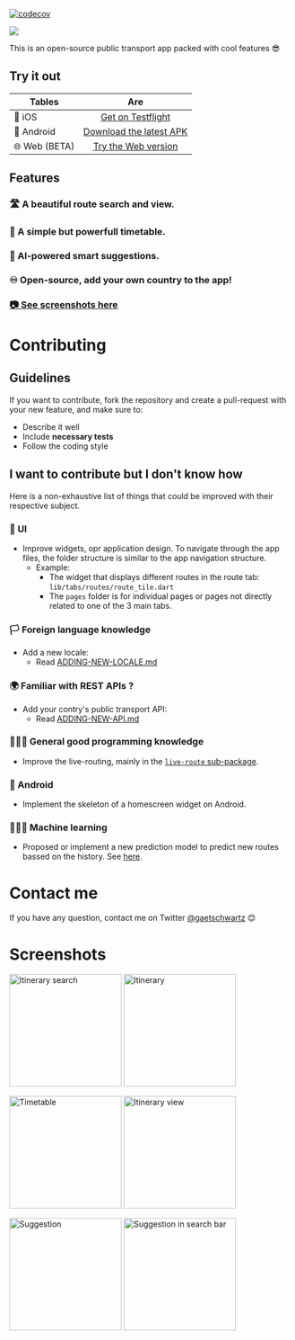 
[![codecov](https://codecov.io/gh/gaetschwartz/swift_travel/branch/master/graph/badge.svg?token=BS53B3CBIN)](https://codecov.io/gh/gaetschwartz/swift_travel)

<img src="docs/assets/pictures/header-bg-custom-128.0.png"> 

This is an open-source public transport app packed with cool features 😎

## Try it out

| Tables        | Are           |
| ------------- |:-------------:|
| 🍎 iOS           | [Get on Testflight](https://testflight.apple.com/join/iWSWTkMj) |
| 🤖 Android       | [Download the latest APK](https://github.com/gaetschwartz/swift_travel/releases/latest)      |
| 🌐 Web (BETA) | [Try the Web version](https://travel.gaetanschwartz.com)      |


## Features 

### 🛣 A beautiful route search and view.

### 📃 A simple but powerfull timetable.

### 🤖 AI-powered smart suggestions.

### ♾ Open-source, add your own country to the app!

### [ 📷 See screenshots here](#screenshots)

# Contributing 

## Guidelines

If you want to contribute, fork the repository and create a pull-request with your new feature, and make sure to:
 - Describe it well
 - Include **necessary tests**
 - Follow the coding style


## I want to contribute but I don't know how

Here is a non-exhaustive list of things that could be improved with their respective subject.

### 📱 UI
* Improve widgets, opr application design. To navigate through the app files, the folder structure is similar to the app navigation structure.
  - Example:
    * The widget that displays different routes in the route tab: `lib/tabs/routes/route_tile.dart`
    * The `pages` folder is for individual pages or pages not directly related to one of the 3 main tabs.


### 🏳 Foreign language knowledge
* Add a new locale:
  * Read [ADDING-NEW-LOCALE.md](docs/ADDING-NEW-LOCALE.md)
 
### 🌍 Familiar with REST APIs ?
* Add your contry's public transport API:
  * Read [ADDING-NEW-API.md](docs/ADDING-NEW-API.md)
### 👨🏼‍💻 General good programming knowledge
* Improve the live-routing, mainly in the [`live-route` sub-package](dependencies/live_route/lib/live_route.dart).
### 🤖 Android 
* Implement the skeleton of a homescreen widget on Android.

### 👨🏼‍🔬 Machine learning
* Proposed or implement a new prediction model to predict new routes bassed on the history. See [here](lib/utils/predict/predict.dart).

# Contact me

If you have any question, contact me on Twitter [@gaetschwartz](https://twitter.com/gaetschwartz) 😊


# Screenshots

 <img src="docs/assets/pictures/itinerary_search.png" width="200px" alt="Itinerary search"> <img src="docs/assets/pictures/itinerary.png" width="200px" alt="Itinerary">

<img src="docs/assets/pictures/timetable.png" width="200px" alt="Timetable"> <img src="docs/assets/pictures/timetable_view.png" width="200px" alt="Itinerary view"> 

<img src="docs/assets/pictures/sugg1.png" width="200px" alt="Suggestion"> <img src="docs/assets/pictures/sugg_search.png" width="200px" alt="Suggestion in search bar"> 

